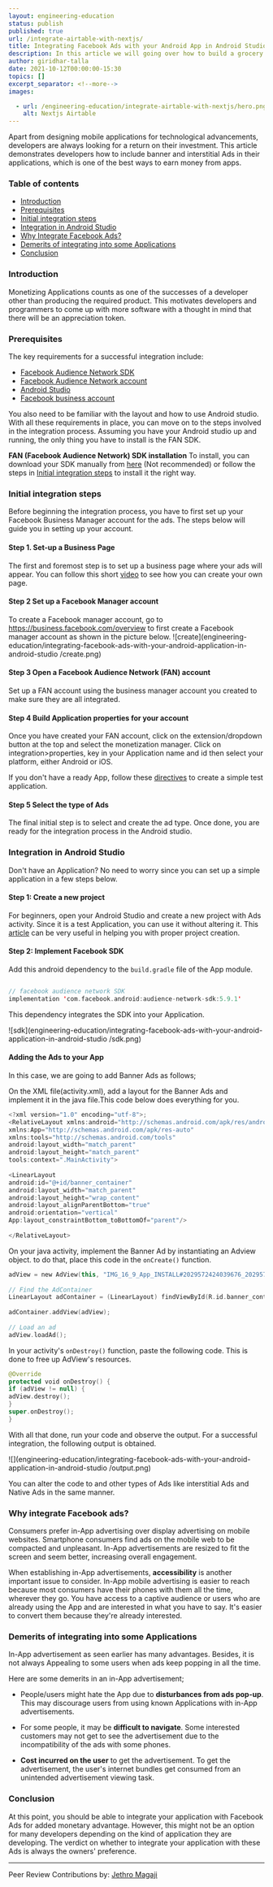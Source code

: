 ```yaml
---
layout: engineering-education
status: publish
published: true
url: /integrate-airtable-with-nextjs/
title: Integrating Facebook Ads with your Android App in Android Studio
description: In this article we will going over how to build a grocery list application using Nextjs and Airtable.
author: giridhar-talla
date: 2021-10-12T00:00:00-15:30
topics: []
excerpt_separator: <!--more-->
images:

  - url: /engineering-education/integrate-airtable-with-nextjs/hero.png
    alt: Nextjs Airtable
---
```

Apart from designing mobile applications for technological advancements, developers are always looking for a return on their investment. This article demonstrates developers how to include banner and interstitial Ads in their applications, which is one of the best ways to earn money from apps.
<!--more-->
### Table of contents
- [Introduction](#introduction)
- [Prerequisites](#prerequisites)
- [Initial integration steps](#initial-integration-steps)
- [Integration in Android Studio](#integration-in-android-studio)
- [Why Integrate Facebook Ads?](#why-integrate-facebook-ads)
- [Demerits of integrating into some Applications](#demerits-of-integrating-into-some-applications)
- [Conclusion](#conclusion)



### Introduction
Monetizing Applications counts as one of the successes of a developer other than producing the required product. This motivates developers and programmers to come up with more software with a thought in mind that there will be an appreciation token.

### Prerequisites
The key requirements for a successful integration include:
- [Facebook Audience Network SDK](#https://developers.facebook.com/resources/audience-network-sdk-6.7.0.zip)
- [Facebook Audience Network account](#https://business.facebook.com/pub/home/?source=help&business_id=1101812683558213&global_scope_id=1101812683558213)
- [Android Studio](#https://developer.android.com/studio/releases)
- [Facebook business account](#https://business.facebook.com/overview)

You also need to be familiar with the layout and how to use Android studio. With all these requirements in place, you can move on to the steps involved in the integration process.
Assuming you have your Android studio up and running, the only thing you have to install is the FAN SDK.

**FAN (Facebook Audience Network) SDK installation**
To install, you can download your SDK manually from [here](https://developers.facebook.com/resources/audience-network-sdk-6.8.0.zip) (Not recommended) or follow the steps in [Initial integration steps](#initial-integration-steps) to install it the right way.

### Initial integration steps
Before beginning the integration process, you have to first set up your Facebook Business Manager account for the ads.
The steps below will guide you in setting up your account.

#### Step 1. **Set-up a  Business Page**
The first and foremost step is to set up a business page where your ads will appear. You can follow this short [video](https://www.youtube.com/watch?v=fzW4eHQQLFk) to see how you can create your own page.

#### Step 2 **Set up a Facebook Manager  account**
To create a Facebook manager account, go to https://business.facebook.com/overview to first create a Facebook manager account as shown in the picture below.
![create](engineering-education/integrating-facebook-ads-with-your-android-application-in-android-studio
/create.png)

#### Step 3 **Open a Facebook Audience Network (FAN) account**
Set up a FAN account using the business manager account you created to make sure they are all integrated.

#### Step 4 Build Application properties for your account
Once you have created your FAN account, click on the extension/dropdown button at the top and select the monetization manager. Click on integration>properties, key in your Application name and id then select your platform, either Android or iOS.

If you don't have a ready App, follow these [directives](#integration-in-android-studio) to create a simple test application.

#### Step 5 Select the type of Ads
The final initial step is to select and create the ad type.
Once done, you are ready for the integration process in the Android studio.


### Integration in Android Studio
Don't have an Application? No need to worry since you can set up a simple application in a few steps below.

#### Step 1: Create a new project
For beginners, open your Android Studio and create a new project with Ads activity. Since it is a test Application, you can use it without altering it. This [article](https://www.section.io/engineering-education/first-android-App/) can be very useful in helping you with proper project creation.

#### Step 2: Implement Facebook SDK
Add this android dependency to the `build.gradle` file of the App module.
```kotlin

// facebook audience network SDK
implementation 'com.facebook.android:audience-network-sdk:5.9.1'

```
This dependency integrates the SDK into your Application.

![sdk](engineering-education/integrating-facebook-ads-with-your-android-application-in-android-studio
/sdk.png)

#### Adding the Ads to your App
In this case, we are going to add Banner Ads as follows;

On the XML file(activity.xml), add a layout for the Banner Ads and implement it in the java file.This code below does everything for you.
```kotlin
<?xml version="1.0" encoding="utf-8">;
<RelativeLayout xmlns:android="http://schemas.android.com/apk/res/android"
xmlns:App="http://schemas.android.com/apk/res-auto"
xmlns:tools="http://schemas.android.com/tools"
android:layout_width="match_parent"
android:layout_height="match_parent"
tools:context=".MainActivity">
 
<LinearLayout
android:id="@+id/banner_container"
android:layout_width="match_parent"
android:layout_height="wrap_content"
android:layout_alignParentBottom="true"
android:orientation="vertical"
App:layout_constraintBottom_toBottomOf="parent"/>
 
</RelativeLayout>

```

On your java activity, implement the Banner Ad by instantiating an Adview object. to do that, place this code in the `onCreate()` function.

```kotlin
adView = new AdView(this, "IMG_16_9_App_INSTALL#2029572424039676_2029575434039375", AdSize.BANNER_HEIGHT_60);
 
// Find the AdContainer
LinearLayout adContainer = (LinearLayout) findViewById(R.id.banner_container);
 
adContainer.addView(adView);
 
// Load an ad
adView.loadAd();

```
In your activity's `onDestroy()` function, paste the following code. This is done to free up AdView's resources.

```kotlin
@Override
protected void onDestroy() {
if (adView != null) {
adView.destroy();
}
super.onDestroy();
}

```

With all that done, run your code and observe the output.
For a successful integration, the following output is obtained.

![](engineering-education/integrating-facebook-ads-with-your-android-application-in-android-studio
/output.png)

You can alter the code to and other types of Ads like interstitial Ads and Native Ads in the same manner.

### Why integrate Facebook ads?
Consumers prefer in-App advertising over display advertising on mobile websites. Smartphone consumers find ads on the mobile web to be compacted and unpleasant. In-App advertisements are resized to fit the screen and seem better, increasing overall engagement.

When establishing in-App advertisements, **accessibility** is another important issue to consider. In-App mobile advertising is easier to reach because most consumers have their phones with them all the time, wherever they go. You have access to a captive audience or users who are already using the App and are interested in what you have to say. It's easier to convert them because they're already interested.

### Demerits of integrating into some Applications
In-App advertisement as seen earlier has many advantages. Besides, it is not always Appealing to some users when ads keep popping in all the time.

Here are some demerits in an in-App advertisement;

- People/users might hate the App due to **disturbances from ads pop-up**. This may discourage users from using known Applications with in-App advertisements.

- For some people, it may be **difficult to navigate**. Some interested customers may not get to see the advertisement due to the incompatibility of the ads with some phones.

- **Cost incurred on the user** to get the advertisement. To get the advertisement, the user's internet bundles get consumed from an unintended advertisement viewing task.

### Conclusion
At this point, you should be able to integrate your application with Facebook Ads for added monetary advantage. However, this might not be an option for many developers depending on the kind of application they are developing. 
The verdict on whether to integrate your application with these Ads is always the owners' preference. 

---
Peer Review Contributions by: [Jethro Magaji](/engineering-education/authors/jethro-magaji/)




